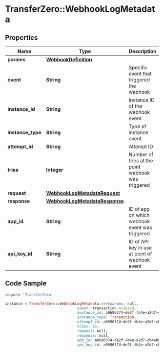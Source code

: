 # TransferZero::WebhookLogMetadata

## Properties

Name | Type | Description | Notes
------------ | ------------- | ------------- | -------------
**params** | [**WebhookDefinition**](WebhookDefinition.md) |  | [optional] 
**event** | **String** | Specific event that triggered the webhook | [optional] 
**instance_id** | **String** | Instance ID of the webhook event | [optional] 
**instance_type** | **String** | Type of instance event | [optional] 
**attempt_id** | **String** | Attempt ID | [optional] 
**tries** | **Integer** | Number of tries at the point webhook was triggered | [optional] 
**request** | [**WebhookLogMetadataRequest**](WebhookLogMetadataRequest.md) |  | [optional] 
**response** | [**WebhookLogMetadataResponse**](WebhookLogMetadataResponse.md) |  | [optional] 
**app_id** | **String** | ID of app on which webhook event was triggered | [optional] 
**api_key_id** | **String** | ID of API key in use at point of webhook event | [optional] 

## Code Sample

```ruby
require 'TransferZero'

instance = TransferZero::WebhookLogMetadata.new(params: null,
                                 event: transaction.mispaid,
                                 instance_id: a0696374-de2f-4b4e-a2d7-cb4e0a1240c0,
                                 instance_type: Transaction,
                                 attempt_id: a0696374-de2f-4b4e-a2d7-cb4e0a1240c0,
                                 tries: 15,
                                 request: null,
                                 response: null,
                                 app_id: a0696374-de2f-4b4e-a2d7-cb4e0a1240c0,
                                 api_key_id: a0696374-de2f-4b4e-a2d7-cb4e0a1240c0)
```


